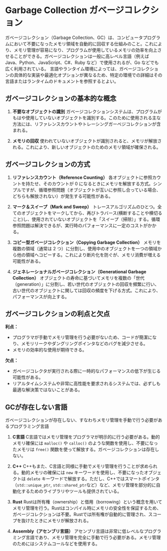 # Garbage Collection ガベージコレクション

ガベージコレクション（Garbage Collection、GC）は、コンピュータプログラムにおいて不要になったメモリ領域を自動的に回収する仕組みのこと。これにより、メモリ管理が容易になり、プログラムが使用しているメモリの効率を向上させることができる。ガベージコレクションは一般に高レベル言語（例えば Java、Python、JavaScript、C#、Ruby など）で使用されるが、Go などでも広く利用されている。
言語やランタイム環境によっては、ガベージコレクションの具体的な実装や最適化オプションが異なるため、特定の環境での詳細はその言語またはランタイムのドキュメントを参照するとよい。

## ガベージコレクションの基本的な概念

1. **不要なオブジェクトの識別**
   ガベージコレクションシステムは、プログラムがもはや使用していないオブジェクトを識別する。このために使用される主な方法には、リファレンスカウントやトレーシングガーベジコレクションが含まれる。

2. **メモリの回収**
   使われていないオブジェクトが識別されると、メモリが解放される。これにより、新しいオブジェクトのためのメモリ領域が確保される。

## ガベージコレクションの方式

1. **リファレンスカウント（Reference Counting）**
   各オブジェクトに参照カウントを持たせ、そのカウントが 0 になるときにメモリを解放する方式。シンプルですが、循環参照問題（オブジェクトが互いに参照し合っている場合、どちらも解放されない）が発生する可能性がある。

2. **マーク＆スイープ（Mark and Sweep）**
   トレースアルゴリズムのひとつ。全てのオブジェクトをマークしてから、再びトラバース(横断することや横切ること)し、使用されていないオブジェクトを「スイープ（掃除）」する。循環参照問題は解決できるが、実行時のパフォーマンスに一定のコストがかかる。

3. **コピー型ガベージコレクション（Copying Garbage Collection）**
   メモリを複数の領域（通常は 2 つ）に分割し、使用中のオブジェクトを一つの領域から他の領域へコピーする。これにより断片化を防ぐが、メモリ消費が増える可能性がある。

4. **ジェネレーショナルガベージコレクション（Generational Garbage Collection）**
   オブジェクトの寿命に基づいてメモリを複数の「世代（generation）」に分割し、若い世代のオブジェクトの回収を頻繁に行い、古い世代のオブジェクトに関しては回収の頻度を下げる方式。これにより、パフォーマンスが向上する。

## ガベージコレクションの利点と欠点

**利点：**

- プログラマが手動でメモリ管理を行う必要がないため、コードが簡潔になり、メモリリークやダングリングポインタなどのバグを減少させる。
- メモリの効率的な使用が期待できる。

**欠点：**

- ガベージコレクタが実行される際に一時的なパフォーマンスの低下が生じる可能性がある。
- リアルタイムシステムや非常に高性能を要求されるシステムでは、必ずしも最適な解決策ではないことがある。

## GCが存在しない言語

ガベージコレクションが存在しない、すなわちメモリ管理を手動で行う必要があるプログラミング言語

1. **C言語**
   C言語ではメモリ管理をプログラマが明示的に行う必要がある。動的メモリ確保には `malloc()` や `calloc()` のような関数を使用し、不要になったメモリは `free()` 関数を使って解放する。ガベージコレクションは存在しない。

2. **C++**
   C++もまた、C言語と同様に手動でメモリ管理を行うことが求められる。動的メモリの確保には `new` キーワードを使用し、不要になったオブジェクトは `delete` キーワードで解放する。ただし、C++ではスマートポインタ（`std::unique_ptr`, `std::shared_ptr`など）など、メモリ管理を部分的に自動化するためのライブラリやツールも提供されている。

3. **Rust**
   Rustは所有権（ownership）と借用（borrowing）という概念を用いてメモリ管理を行う。Rustはコンパイル時にメモリの安全性を保証するため、ガベージコレクションは不要。Rustでは所有権が自動的に管理され、スコープを抜けたときにメモリが解放される。

4. **Assembly（アセンブリ言語）**
   アセンブリ言語は非常に低レベルなプログラミング言語であり、メモリ管理を完全に手動で行う必要がある。メモリ管理のためにはシステムコールなどを使用する。
